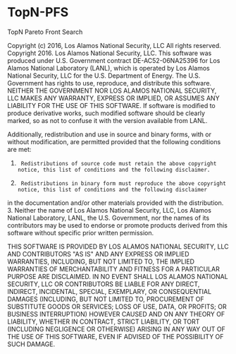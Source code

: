 # TopN-PFS
TopN Pareto Front Search

Copyright (c) 2016, Los Alamos National Security, LLC
All rights reserved.
Copyright 2016. Los Alamos National Security, LLC. This software was produced under U.S. Government contract DE-AC52-06NA25396 for 
Los Alamos National Laboratory (LANL), which is operated by Los Alamos National Security, LLC for the U.S. Department of Energy. 
The U.S. Government has rights to use, reproduce, and distribute this software.  NEITHER THE GOVERNMENT NOR LOS ALAMOS NATIONAL SECURITY, LLC 
MAKES ANY WARRANTY, EXPRESS OR IMPLIED, OR ASSUMES ANY LIABILITY FOR THE USE OF THIS SOFTWARE.  If software is modified to produce 
derivative works, such modified software should be clearly marked, so as not to confuse it with the version available from LANL.

Additionally, redistribution and use in source and binary forms, with or without modification, are permitted provided that the following 
conditions are met:
1.      Redistributions of source code must retain the above copyright notice, this list of conditions and the following disclaimer. 
2.      Redistributions in binary form must reproduce the above copyright notice, this list of conditions and the following disclaimer 
in the documentation and/or other materials provided with the distribution. 
3.      Neither the name of Los Alamos National Security, LLC, Los Alamos National Laboratory, LANL, the U.S. Government, nor the names 
of its contributors may be used to endorse or promote products derived from this software without specific prior written permission. 

THIS SOFTWARE IS PROVIDED BY LOS ALAMOS NATIONAL SECURITY, LLC AND CONTRIBUTORS "AS IS" AND ANY EXPRESS OR IMPLIED WARRANTIES, INCLUDING, 
BUT NOT LIMITED TO, THE IMPLIED WARRANTIES OF MERCHANTABILITY AND FITNESS FOR A PARTICULAR PURPOSE ARE DISCLAIMED. IN NO EVENT SHALL LOS 
ALAMOS NATIONAL SECURITY, LLC OR CONTRIBUTORS BE LIABLE FOR ANY DIRECT, INDIRECT, INCIDENTAL, SPECIAL, EXEMPLARY, OR CONSEQUENTIAL DAMAGES 
(INCLUDING, BUT NOT LIMITED TO, PROCUREMENT OF SUBSTITUTE GOODS OR SERVICES; LOSS OF USE, DATA, OR PROFITS; OR BUSINESS INTERRUPTION) 
HOWEVER CAUSED AND ON ANY THEORY OF LIABILITY, WHETHER IN CONTRACT, STRICT LIABILITY, OR TORT (INCLUDING NEGLIGENCE OR OTHERWISE) ARISING 
IN ANY WAY OUT OF THE USE OF THIS SOFTWARE, EVEN IF ADVISED OF THE POSSIBILITY OF SUCH DAMAGE.
